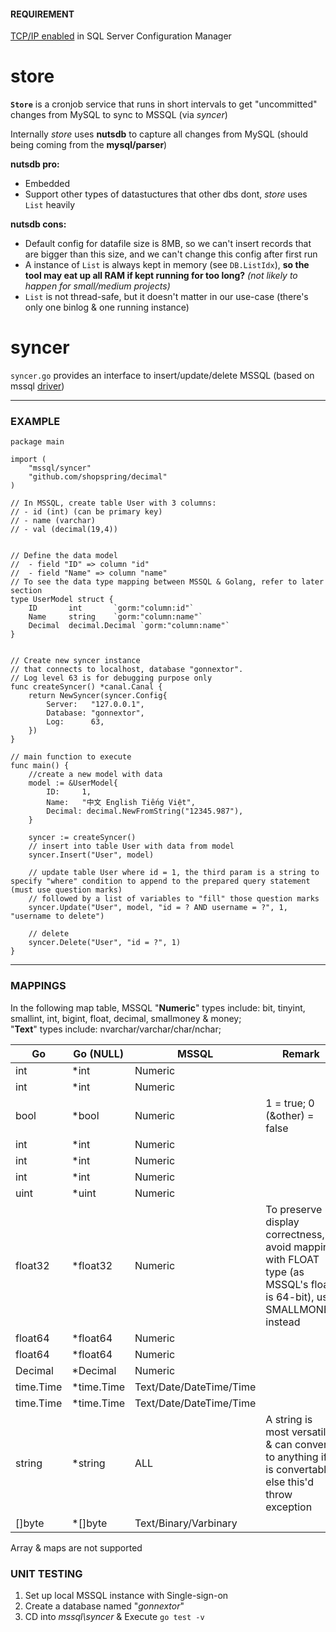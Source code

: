 #### REQUIREMENT
[TCP/IP enabled](http://www.manifold.net/doc/mfd9/enable_tcp_ip_for_sql_server.htm) in SQL Server Configuration Manager

# store

**`Store`** is a cronjob service that runs in short intervals to get "uncommitted" changes from MySQL to sync to MSSQL (via _syncer_)

Internally _store_ uses **nutsdb** to capture all changes from MySQL (should being coming from the __mysql/parser__)

**nutsdb pro:**
- Embedded
- Support other types of datastuctures that other dbs dont, _store_ uses `List` heavily

**nutsdb cons:**
- Default config for datafile size is 8MB, so we can't insert records that are bigger than this size, and we can't change this config after first run
- A instance of `List` is always kept in memory (see `DB.ListIdx`), **so the tool may eat up all RAM if kept running for too long?** _(not likely to happen for small/medium projects)_
- `List` is not thread-safe, but it doesn't matter in our use-case (there's only one binlog & one running instance)

# syncer
`syncer.go` provides an interface to insert/update/delete MSSQL (based on mssql [driver]("https://github.com/denisenkom/go-mssqldb"))

---
### EXAMPLE
```
package main

import (
	"mssql/syncer"
	"github.com/shopspring/decimal"
)

// In MSSQL, create table User with 3 columns: 
// - id (int) (can be primary key) 
// - name (varchar)
// - val (decimal(19,4))


// Define the data model
//  - field "ID" => column "id"
//  - field "Name" => column "name"
// To see the data type mapping between MSSQL & Golang, refer to later section
type UserModel struct {
	ID       int       `gorm:"column:id"`
	Name     string    `gorm:"column:name"`
	Decimal	 decimal.Decimal `gorm:"column:name"`
}


// Create new syncer instance
// that connects to localhost, database "gonnextor".
// Log level 63 is for debugging purpose only
func createSyncer() *canal.Canal {
	return NewSyncer(syncer.Config{
		Server:   "127.0.0.1",
		Database: "gonnextor",
		Log:      63,
	})
}

// main function to execute
func main() {
	//create a new model with data
    model := &UserModel{
		ID:     1,
		Name:   "中文 English Tiếng Việt",
		Decimal: decimal.NewFromString("12345.987"),
	}

    syncer := createSyncer()
    // insert into table User with data from model
    syncer.Insert("User", model)

    // update table User where id = 1, the third param is a string to specify "where" condition to append to the prepared query statement (must use question marks)
	// followed by a list of variables to "fill" those question marks
    syncer.Update("User", model, "id = ? AND username = ?", 1, "username to delete")

    // delete 
    syncer.Delete("User", "id = ?", 1)
}
```
---
### MAPPINGS
In the following map table, MSSQL "**Numeric**" types include: bit, tinyint, smallint, int, bigint, float, decimal, smallmoney & money;  
"**Text**" types include: nvarchar/varchar/char/nchar;

|     Go    | Go (NULL)  |             MSSQL            |                    Remark                  |
|-----------|------------|------------------------------|--------------------------------------------|
|    int    |    *int    |            Numeric           |                                        	 |
|    int    |    *int    |            Numeric           |                                        	 |
|    bool   |    *bool   |            Numeric           |       1 = true; 0 (&other) = false     	 |
|    int    |    *int    |            Numeric           |                                        	 |
|    int    |    *int    |            Numeric           |                                        	 |
|    int    |    *int    |            Numeric           |                                       	 |
|    uint   |    *uint   |            Numeric           |                                     	     |
|  float32  |  *float32  |            Numeric           | To preserve display correctness, avoid mapping with FLOAT type (as MSSQL's float is 64-bit), use SMALLMONEY instead  |
|  float64  |  *float64  |            Numeric           |                                            |
|  float64  |  *float64  |            Numeric           |                                            |
|  Decimal  |  *Decimal  |            Numeric           |                                            |
| time.Time | *time.Time |    Text/Date/DateTime/Time   |                                            |
| time.Time | *time.Time |    Text/Date/DateTime/Time   |                                            |
|   string  |   *string  |             ALL              | A string is most versatile & can convert to anything if it is convertable, else this'd throw exception |
|   []byte  |   *[]byte  |     Text/Binary/Varbinary    |                                            |

Array & maps are not supported

### UNIT TESTING
1. Set up local MSSQL instance with Single-sign-on
3. Create a database named "_gonnextor_"
4. CD into _mssql\syncer_ & Execute `go test -v`
